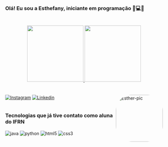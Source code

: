 ### Olá! Eu sou a Esthefany, iniciante em programação 👋💻😸
#
<div align="center">
  <a href="https://github.com/estheefany">
  <img height="180em" src="https://github-readme-stats.vercel.app/api?username=estheefany&show_icons=true&theme=dracula&include_all_commits=true&count_private=true"/>
  <img height="180em" src="https://github-readme-stats.vercel.app/api/top-langs/?username=estheefany&layout=compact&langs_count=7&theme=dracula"/>
</div>

#

  [![Instagram](https://img.shields.io/badge/Instagram-E4405F?style=for-the-badge&logo=instagram&logoColor=white)](https://www.instagram.com/esthefanysiilva_/)
  [![Linkedin](https://img.shields.io/badge/LinkedIn-0077B5?style=for-the-badge&logo=linkedin&logoColor=white)](https://www.linkedin.com/in/esthefany-silva-7a4960223/)
  <img align="right" alt="Esther-pic" height="150" style="border-radius:50px"  src="https://user-images.githubusercontent.com/104703548/187108380-9aef12f0-1c08-4208-9ac5-fe0c95b04f6e.png">
#
### Tecnologias que já tive contato como aluna do IFRN

<div style="display: inline">
    <img align="center" alt="java" src="https://img.shields.io/badge/Java-ED8B00?style=for-the-badge&logo=java&logoColor=white" />
    <img align="center" alt="python" src="https://img.shields.io/badge/Python-14354C?style=for-the-badge&logo=python&logoColor=white" />
    <img align="center" alt="html5" src="https://img.shields.io/badge/HTML5-E34F26?style=for-the-badge&logo=html5&logoColor=white" />
    <img align="center" alt="css3" src="https://img.shields.io/badge/CSS3-1572B6?style=for-the-badge&logo=css3&logoColor=white"/>
</div>


